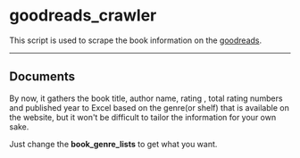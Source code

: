 goodreads_crawler
===================


This script is used to scrape the book information on the [goodreads](https://www.goodreads.com/).

----------


Documents
-------------

By now, it gathers the book title, author name, rating , total rating numbers and published year to Excel based on the genre(or shelf) that is available on the website, but it won't be difficult to tailor the information for your own sake.

Just change the  **book_genre_lists** to get what you want.